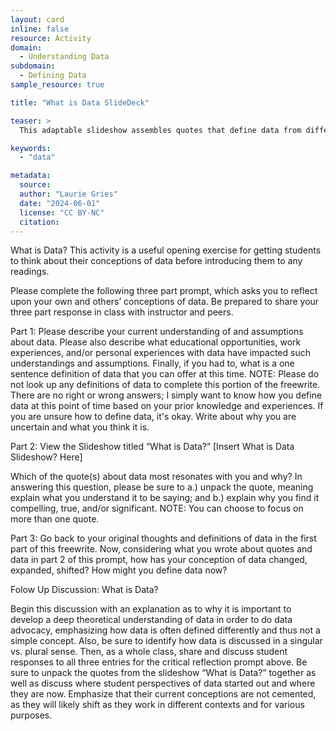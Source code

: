 ```yaml
---
layout: card
inline: false
resource: Activity
domain:
  - Understanding Data
subdomain:
  - Defining Data
sample_resource: true

title: "What is Data SlideDeck"

teaser: >
  This adaptable slideshow assembles quotes that define data from different perspectives, sources, and fields of inquiry.

keywords:
  - "data"

metadata:
  source: 
  author: "Laurie Gries"
  date: "2024-06-01"
  license: "CC BY-NC"
  citation: 
---
```

What is Data? 
This activity is a useful opening exercise for getting students to think about their conceptions of data before introducing them to any readings. 

Please complete the following three part prompt, which asks you to reflect upon your own and others’ conceptions of data. Be prepared to share your three part response in class with instructor and peers. 

Part 1: 
Please describe your current understanding of and assumptions about data. Please also describe what educational opportunities, work experiences, and/or personal experiences with data have impacted such understandings and assumptions. Finally, if you had to, what is a one sentence definition of data that you can offer at this time. NOTE: Please do not look up any definitions of data to complete this portion of the freewrite. There are no right or wrong answers; I simply want to know how you define data at this point of time based on your prior knowledge and experiences. If you are unsure how to define data, it's okay. Write about why you are  uncertain and what you think it is.

Part 2: 
View the Slideshow titled “What is Data?” [Insert What is Data Slideshow? Here]

Which of the quote(s) about data most resonates with you and why? In answering this question, please be sure to a.) unpack the quote, meaning explain what you understand it to be saying; and b.) explain why you find it compelling, true, and/or significant. NOTE: You can choose to focus on more than one quote. 

Part 3: 
Go back to your original thoughts and definitions of data in the first part of this freewrite. Now, considering what you wrote about quotes and data in part 2 of this prompt, how has your conception of data changed, expanded, shifted? How might you define data now?

Folow Up Discussion: What is Data? 

Begin this discussion with an explanation as to why it is important to develop a deep theoretical understanding of data in order to do data advocacy, emphasizing how data is often defined differently and thus not a simple concept. Also, be sure to identify how data is discussed in a singular vs. plural sense. Then, as a whole class, share and discuss student responses to all three entries for the critical reflection prompt above. Be sure to unpack the quotes from the slideshow “What is Data?” together as well as discuss where student perspectives of data started out and where they are now. Emphasize that their current conceptions are not cemented, as they will likely shift as they work in different contexts and for various purposes. 
